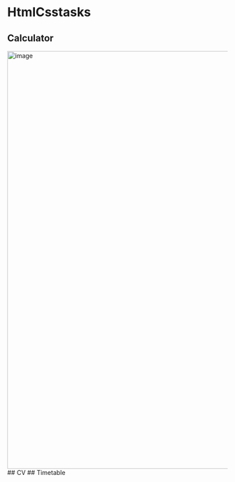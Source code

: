 # HtmlCsstasks
## Calculator
<img width="1919" height="954" alt="image" src="https://github.com/user-attachments/assets/94b17c7c-cee1-4940-adab-e600d8b0361c" />
## CV
## Timetable
